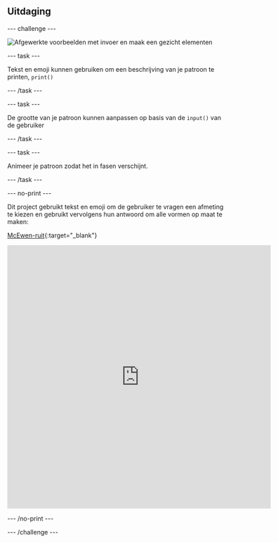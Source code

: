 ## Uitdaging

--- challenge ---

![Afgewerkte voorbeelden met invoer en maak een gezicht elementen](images/upgrade.gif)

--- task ---

Tekst en emoji kunnen gebruiken om een beschrijving van je patroon te printen, `print()`

--- /task ---

--- task ---

De grootte van je patroon kunnen aanpassen op basis van de `input()` van de gebruiker

--- /task ---

--- task ---

Animeer je patroon zodat het in fasen verschijnt.

--- /task ---


--- no-print ---

Dit project gebruikt tekst en emoji om de gebruiker te vragen een afmeting te kiezen en gebruikt vervolgens hun antwoord om alle vormen op maat te maken:


[McEwen-ruit](https://editor.raspberrypi.org/en/projects/mcewen-tartan-example){:target="_blank"}


<iframe src="https://editor.raspberrypi.org/en/embed/viewer/mcewen-tartan-example" width="600" height="600" frameborder="0" marginwidth="0" marginheight="0" allowfullscreen>
</iframe>

--- /no-print ---

--- /challenge ---
